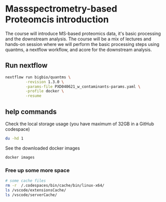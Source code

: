 # Massspectrometry-based Proteomcis introduction

The course will introduce MS-based proteomics data, it's basic processing and
the downstream analysis. The course will be a mix of lectures and hands-on session 
where we will perform the basic processing steps using quantms, a nextflow workflow, and
acore for the downstream analysis.


## Run nextflow

```bash
nextflow run bigbio/quantms \
         -revision 1.3.0 \
         -params-file PXD040621_w_contaminants-params.yaml \
         -profile docker \
         -resume
```

## help commands


Check the local storage usage (you have maximum of 32GB in a GitHub codespace)

```bash
du -hd 1 
```

See the downloaded docker images

```bash
docker images
```

### Free up some more space

```bash
# some cache files
rm -r  /.codespaces/bin/cache/bin/linux-x64/
ls /vscode/extensionsCache/
ls /vscode/serverCache/
```

